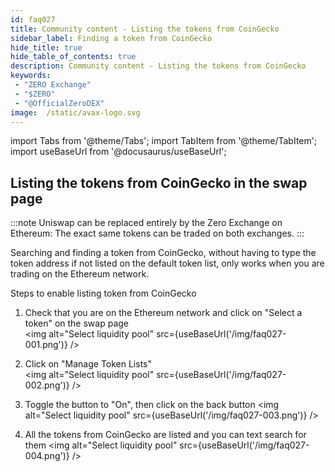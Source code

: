 ```yaml
---
id: faq027
title: Community content - Listing the tokens from CoinGecko
sidebar_label: Finding a token from CoinGecko
hide_title: true
hide_table_of_contents: true
description: Community content - Listing the tokens from CoinGecko
keywords:
 - "ZERO Exchange"
 - "$ZERO"
 - "@OfficialZeroDEX"
image:  /static/avax-logo.svg
---
```


import Tabs from '@theme/Tabs';
import TabItem from '@theme/TabItem';
import useBaseUrl from '@docusaurus/useBaseUrl';


## Listing the tokens from CoinGecko in the swap page

:::note Uniswap can be replaced entirely by the Zero Exchange on Ethereum: The exact same tokens can be traded on both exchanges.
:::

Searching and finding a token from CoinGecko, without having to type the token address if not listed on the default token list, only works when you are trading on the Ethereum network.

Steps to enable listing token from CoinGecko
1. Check that you are on the Ethereum network and click on "Select a token" on the swap page  
<img alt="Select liquidity pool" src={useBaseUrl('/img/faq027-001.png')} />

1. Click on "Manage Token Lists"  
<img alt="Select liquidity pool" src={useBaseUrl('/img/faq027-002.png')} />


1. Toggle the button to "On", then click on the back button
<img alt="Select liquidity pool" src={useBaseUrl('/img/faq027-003.png')} />

1. All the tokens from CoinGecko are listed and you can text search for them
<img alt="Select liquidity pool" src={useBaseUrl('/img/faq027-004.png')} />
